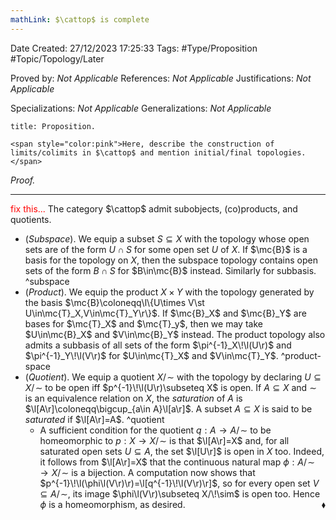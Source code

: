 ```yaml
---
mathLink: $\cattop$ is complete
---
```


<div class="topSpace"></div>

Date Created: 27/12/2023 17:25:33
Tags: #Type/Proposition #Topic/Topology/Later

Proved by: <i>Not Applicable</i>
References: <i>Not Applicable</i>
Justifications: <i>Not Applicable</i>

Specializations: <i>Not Applicable</i>
Generalizations: <i>Not Applicable</i>

``` ad-Proposition
title: Proposition.

<span style="color:pink">Here, describe the construction of limits/colimits in $\cattop$ and mention initial/final topologies.</span>

```

<i>Proof.</i> 

---

<span style="color:red">fix this...</span> The category $\cattop$ admit subobjects, (co)products, and quotients.
* (<i>Subspace</i>). We equip a subset $S\subseteq X$ with the topology whose open sets are of the form $U\cap S$ for some open set $U$ of $X$. If $\mc{B}$ is a basis for the topology on $X$, then the subspace topology contains open sets of the form $B\cap S$ for $B\in\mc{B}$ instead. Similarly for subbasis. ^subspace
* (<i>Product</i>). We equip the product $X\times Y$ with the topology generated by the basis $\mc{B}\coloneqq\l\{U\times V\st U\in\mc{T}_X,V\in\mc{T}_Y\r\}$. If $\mc{B}_X$ and $\mc{B}_Y$ are bases for $\mc{T}_X$ and $\mc{T}_y$, then we may take $U\in\mc{B}_X$ and $V\in\mc{B}_Y$ instead. The product topology also admits a subbasis of all sets of the form $\pi^{-1}_X\!\l(U\r)$ and $\pi^{-1}_Y\!\l(V\r)$ for $U\in\mc{T}_X$ and $V\in\mc{T}_Y$. ^product-space
* (<i>Quotient</i>). We equip a quotient $X/\!\sim$ with the topology by declaring $U\subseteq X/\!\sim$ to be open iff $p^{-1}\!\l(U\r)\subseteq X$ is open. If $A\subseteq X$ and $\sim$ is an equivalence relation on $X$, the <i>saturation</i> of $A$ is $\l[A\r]\coloneqq\bigcup_{a\in A}\l[a\r]$. A subset $A\subseteq X$ is said to be <i>saturated</i> if $\l[A\r]=A$. ^quotient
    * A sufficient condition for the quotient $q:A\to A/\!\sim$ to be homeomorphic to $p:X\to X/\!\sim$ is that $\l[A\r]=X$ and, for all saturated open sets $U\subseteq A$, the set $\l[U\r]$ is open in $X$ too. Indeed, it follows from $\l[A\r]=X$ that the continuous natural map $\phi:A/\!\sim\,\to X/\!\sim$ is a bijection. A computation now shows that $p^{-1}\!\l(\phi\l(V\r)\r)=\l[q^{-1}\!\l(V\r)\r]$, so for every open set $V\subseteq A/\!\sim$, its image $\phi\l(V\r)\subseteq X/\!\sim$ is open too. Hence $\phi$ is a homeomorphism, as desired.<span style="float:right;">$\blacklozenge$</span>
